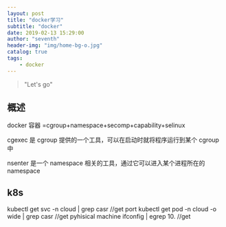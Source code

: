 ```yaml
---
layout: post
title: "docker学习"
subtitle: "docker"
date: 2019-02-13 15:29:00
author: "seventh"
header-img: "img/home-bg-o.jpg"
catalog: true
tags:
    - docker
---
```


> "Let's go"

## 概述
docker 容器 =cgroup+namespace+secomp+capability+selinux

cgexec 是 cgroup 提供的一个工具，可以在启动时就将程序运行到某个 cgroup 中

nsenter 是一个 namespace 相关的工具，通过它可以进入某个进程所在的 namespace




## k8s

kubectl get svc -n cloud | grep casr   //get port
kubectl get pod -n cloud -o wide | grep casr     //get pyhisical machine
ifconfig | egrep 10.   //get 
